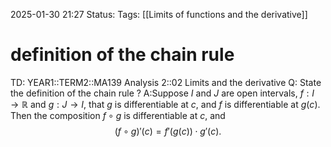 2025-01-30 21:27
Status: 
Tags: [[Limits of functions and the derivative]]
# definition of the chain rule

TD: YEAR1::TERM2::MA139 Analysis 2::02 Limits and the derivative
Q: State the definition of the chain rule
?
A:Suppose $I$ and $J$ are open intervals, $f: I \to \mathbb{R}$ and $g: J \to I$, that $g$ is differentiable at $c$, and $f$ is differentiable at $g(c)$. Then the composition $f \circ g$ is differentiable at $c$, and
$$
(f \circ g)'(c) = f'(g(c)) \cdot g'(c).
$$
<!--ID: 1738273520991-->
